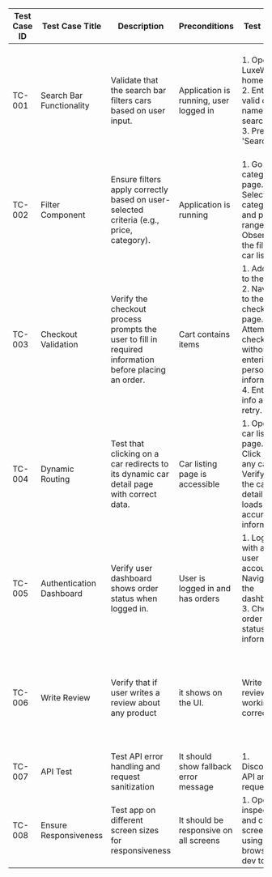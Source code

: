 |Test Case ID|Test Case Title         |Description                                                                                          |Preconditions                         |Test Steps                                                                                                                                        |Expected Result                                                                                             |Actual Result                                                      |Status  |Security Level|Remarks|FIELD11                                                            |
|------------|------------------------|-----------------------------------------------------------------------------------------------------|--------------------------------------|--------------------------------------------------------------------------------------------------------------------------------------------------|------------------------------------------------------------------------------------------------------------|-------------------------------------------------------------------|--------|--------------|-------|-------------------------------------------------------------------|
|TC-001      |Search Bar Functionality|Validate that the search bar filters cars based on user input.                                   |Application is running, user logged in|1. Open the LuxeWalk homepage. 2. Enter a valid car name in the search bar. 3. Press 'Search'.                                                |Products matching the search query are displayed. User-friendly message appears if no matches are found.    |Pending                                                            |Pending |Medium        |-      |                                                                   |
|TC-002      |Filter Component        |Ensure filters apply correctly based on user-selected criteria (e.g., price, category).              |Application is running                |1. Go to the category page. 2. Select a category and price range. 3. Observe the filtered car list.                                           |Cars are filtered correctly based on the selected criteria.                                             |Pass                                                               |Resolved|Medium        |-      |                                                                   |
|TC-003      |Checkout Validation     |Verify the checkout process prompts the user to fill in required information before placing an order.|Cart contains items                   |1. Add cars to the cart. 2. Navigate to the checkout page. 3. Attempt checkout without entering personal information. 4. Enter info and retry.|User is prompted to fill out the required form if details are incomplete. Order is placed upon valid input. |Pass                                                               |Resolved|High          |-      |                                                                   |
|TC-004      |Dynamic Routing         |Test that clicking on a car redirects to its dynamic car detail page with correct data.      |Car listing page is accessible    |1. Open the car listing page. 2. Click on any car. 3. Verify that the car detail page loads with accurate information.                |Dynamic car page loads correctly with car-specific data.                                            |Pass                                                               |Resolved|High          |-      |                                                                   |
|TC-005      |Authentication Dashboard|Verify user dashboard shows order status when logged in.                                             |User is logged in and has orders      |1. Log in with a valid user account. 2. Navigate to the dashboard. 3. Check order status information.                                             |Dashboard displays the order details (e.g., active, pending, completed orders).                             |Pending                                                            |Pending |High          |-      |                                                                   |
|TC-006      |Write Review            |Verify that if user writes a review about any product                                                | it shows on the UI.                  |Write review is working correctly                                                                                                                 |1. Go to the car detail page.     2. Write review and submit.  3. Validate it shows in the UI correctly.|It accepts input correctly and shows it in the UI after submission.|Pending |Pending       |Medium |It accepts input correctly but does not display properly in the UI.|
|TC-007      |API Test                |Test API error handling and request sanitization                                                     |It should show fallback error message |1. Disconnect API and request.                                                                                                                    |It will show fallback error message.                                                                        |Pass                                                               |Resolved|High          |-      |                                                                   |
|TC-008      |Ensure Responsiveness   |Test app on different screen sizes for responsiveness                                                |It should be responsive on all screens|1. Open inspect tool and change screen size using browser dev tool.                                                                               |It should be responsive on all screens.                                                                     |Pass                                                               |Resolved|High          |-      |                                                                   |
